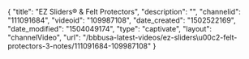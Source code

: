 {
    "title": "EZ Sliders&reg; &amp; Felt Protectors",
    "description": "",
    "channelid": "111091684",
    "videoid": "109987108",
    "date_created": "1502522169",
    "date_modified": "1504049174",
    "type": "captivate",
    "layout": "channelVideo",
    "url": "\/bbbusa-latest-videos\/ez-sliders\u00c2-felt-protectors-3-notes\/111091684-109987108"
}